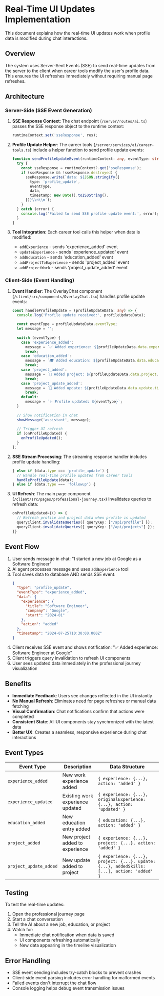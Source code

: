 # Real-Time UI Updates Implementation

This document explains how the real-time UI updates work when profile data is modified during chat interactions.

## Overview

The system uses Server-Sent Events (SSE) to send real-time updates from the server to the client when career tools modify the user's profile data. This ensures the UI refreshes immediately without requiring manual page refreshes.

## Architecture

### Server-Side (SSE Event Generation)

1. **SSE Response Context**: The chat endpoint (`/server/routes/ai.ts`) passes the SSE response object to the runtime context:
   ```typescript
   runtimeContext.set('sseResponse', res);
   ```

2. **Profile Update Helper**: The career tools (`/server/services/ai/career-tools.ts`) include a helper function to send profile update events:
   ```typescript
   function sendProfileUpdateEvent(runtimeContext: any, eventType: string, data: any) {
     try {
       const sseResponse = runtimeContext?.get('sseResponse');
       if (sseResponse && !sseResponse.destroyed) {
         sseResponse.write(`data: ${JSON.stringify({
           type: 'profile_update',
           eventType,
           data,
           timestamp: new Date().toISOString(),
         })}\\n\\n`);
       }
     } catch (error) {
       console.log('Failed to send SSE profile update event:', error);
     }
   }
   ```

3. **Tool Integration**: Each career tool calls this helper when data is modified:
   - `addExperience` - sends 'experience_added' event
   - `updateExperience` - sends 'experience_updated' event
   - `addEducation` - sends 'education_added' event  
   - `addProjectToExperience` - sends 'project_added' event
   - `addProjectWork` - sends 'project_update_added' event

### Client-Side (Event Handling)

1. **Event Handler**: The OverlayChat component (`/client/src/components/OverlayChat.tsx`) handles profile update events:
   ```typescript
   const handleProfileUpdate = (profileUpdateData: any) => {
     console.log('Profile update received:', profileUpdateData);
     
     const eventType = profileUpdateData.eventType;
     let message = '';
     
     switch (eventType) {
       case 'experience_added':
         message = `✅ Added experience: ${profileUpdateData.data.experience.title} at ${profileUpdateData.data.experience.company}`;
         break;
       case 'education_added':
         message = `🎓 Added education: ${profileUpdateData.data.education.degree ? profileUpdateData.data.education.degree + ' at ' : ''}${profileUpdateData.data.education.school}`;
         break;
       case 'project_added':
         message = `🚀 Added project: ${profileUpdateData.data.project.title} at ${profileUpdateData.data.experience.company}`;
         break;
       case 'project_update_added':
         message = `📝 Added update: ${profileUpdateData.data.update.title} to ${profileUpdateData.data.project.title}`;
         break;
       default:
         message = `✨ Profile updated: ${eventType}`;
     }
     
     // Show notification in chat
     showMessage('assistant', message);
     
     // Trigger UI refresh
     if (onProfileUpdated) {
       onProfileUpdated();
     }
   };
   ```

2. **SSE Stream Processing**: The streaming response handler includes profile update handling:
   ```typescript
   } else if (data.type === 'profile_update') {
     // Handle real-time profile updates from career tools
     handleProfileUpdate(data);
   } else if (data.type === 'followup') {
   ```

3. **UI Refresh**: The main page component (`/client/src/pages/professional-journey.tsx`) invalidates queries to refresh data:
   ```typescript
   onProfileUpdated={() => {
     // Refresh profile and project data when profile is updated
     queryClient.invalidateQueries({ queryKey: ["/api/profile"] });
     queryClient.invalidateQueries({ queryKey: ["/api/projects"] });
   }}
   ```

## Event Flow

1. User sends message in chat: "I started a new job at Google as a Software Engineer"
2. AI agent processes message and uses `addExperience` tool
3. Tool saves data to database AND sends SSE event:
   ```json
   {
     "type": "profile_update",
     "eventType": "experience_added", 
     "data": {
       "experience": {
         "title": "Software Engineer",
         "company": "Google",
         "start": "2024-01"
       },
       "action": "added"
     },
     "timestamp": "2024-07-25T10:30:00.000Z"
   }
   ```
4. Client receives SSE event and shows notification: "✅ Added experience: Software Engineer at Google"
5. Client triggers query invalidation to refresh UI components
6. User sees updated data immediately in the professional journey visualization

## Benefits

- **Immediate Feedback**: Users see changes reflected in the UI instantly
- **No Manual Refresh**: Eliminates need for page refreshes or manual data fetching
- **Visual Confirmation**: Chat notifications confirm that actions were completed
- **Consistent State**: All UI components stay synchronized with the latest data
- **Better UX**: Creates a seamless, responsive experience during chat interactions

## Event Types

| Event Type | Description | Data Structure |
|------------|-------------|----------------|
| `experience_added` | New work experience added | `{ experience: {...}, action: 'added' }` |
| `experience_updated` | Existing work experience updated | `{ experience: {...}, originalExperience: {...}, action: 'updated' }` |
| `education_added` | New education entry added | `{ education: {...}, action: 'added' }` |
| `project_added` | New project added to experience | `{ experience: {...}, project: {...}, action: 'added' }` |
| `project_update_added` | New update added to project | `{ experience: {...}, project: {...}, update: {...}, addedSkills: [...], action: 'added' }` |

## Testing

To test the real-time updates:

1. Open the professional journey page
2. Start a chat conversation
3. Tell the AI about a new job, education, or project
4. Watch for:
   - Immediate chat notification when data is saved
   - UI components refreshing automatically
   - New data appearing in the timeline visualization

## Error Handling

- SSE event sending includes try-catch blocks to prevent crashes
- Client-side event parsing includes error handling for malformed events
- Failed events don't interrupt the chat flow
- Console logging helps debug event transmission issues